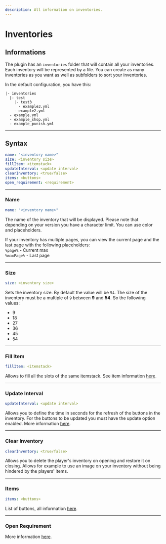 ```yaml
---
description: All information on inventories.
---
```


# Inventories

## Informations

The plugin has an `inventories` folder that will contain all your inventories. Each inventory will be represented by a file. You can create as many inventories as you want as well as subfolders to sort your inventories.

In the default configuration, you have this:

```
|- inventories
  |- test
    |- test3
      - example3.yml
    - example2.yml
  - example.yml
  - example_shop.yml
  - example_punish.yml
```

***

## Syntax

```yaml
name: "<inventory name>"
size: <inventory size>
fillItem: <itemstack>
updateInterval: <update interval>
clearInventory: <true/false>
items: <buttons>
open_requirement: <requirement>
```

***

### Name

```yaml
name: "<inventory name>"
```

The name of the inventory that will be displayed. Please note that depending on your version you have a character limit. You can use color and placeholders.

If your inventory has multiple pages, you can view the current page and the last page with the following placeholders: \
`%page%` - Current max \
`%maxPage%` - Last page

***

### Size

```yaml
size: <inventory size>
```

Sets the inventory size. By default the value will be `54`. The size of the inventory must be a multiple of `9` between **9** and **54**. So the following values:

* 9
* 18
* 27
* 36
* 45
* 54

***

### Fill Item

```yaml
fillItem: <itemstack>
```

Allows to fill all the slots of the same itemstack. See item information [here](https://zmenu.groupez.dev/configurations/items).

***

### Update Interval

```yaml
updateInterval: <update interval>
```

Allows you to define the time in seconds for the refresh of the buttons in the inventory. For the buttons to be updated you must have the update option enabled. More information [here](https://zmenu.groupez.dev/configurations/buttons).

***

### Clear Inventory

```yaml
clearInventory: <true/false>
```

Allows you to delete the player's inventory on opening and restore it on closing. Allows for example to use an image on your inventory without being hindered by the players' items.

***

### Items

```yaml
items: <buttons>
```

List of buttons, all information [here](https://zmenu.groupez.dev/configurations/buttons).

***

### Open Requirement

More information [here](buttons/requirements.md#open-requirement).
